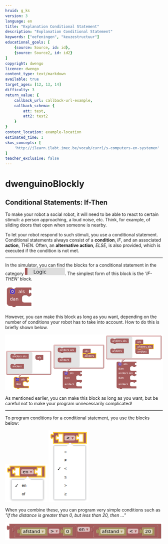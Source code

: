 ```yaml
---
hruid: g_ks
version: 3
language: en
title: "Explanation Conditional Statement"
description: "Explanation Conditional Statement"
keywords: ["oefeningen", "keuzestructuur"]
educational_goals: [
    {source: Source, id: id}, 
    {source: Source2, id: id2}
]
copyright: dwengo
licence: dwengo
content_type: text/markdown
available: true
target_ages: [12, 13, 14]
difficulty: 3
return_value: {
    callback_url: callback-url-example,
    callback_schema: {
        att: test,
        att2: test2
    }
}
content_location: example-location
estimated_time: 1
skos_concepts: [
    'http://ilearn.ilabt.imec.be/vocab/curr1/s-computers-en-systemen'
]
teacher_exclusive: false
---
```

# dwenguinoBlockly
## Conditional Statements: If-Then

To make your robot a social robot, it will need to be able to react to certain stimuli: a person approaching, a loud noise, etc. Think, for example, of sliding doors that open when someone is nearby.

To let your robot respond to such stimuli, you use a conditional statement. Conditional statements always consist of a **condition**, *IF*, and an associated **action**, *THEN*. Often, an **alternative action**, *ELSE*, is also provided, which is executed if the condition is not met.

***

In the simulator, you can find the blocks for a conditional statement in the category ![](embed/cat_logic.png "category logic"). The simplest form of this block is the *'IF-THEN'* block.

![](embed/keuzestructuur1.png "IF-THEN block")

However, you can make this block as long as you want, depending on the number of conditions your robot has to take into account. How to do this is briefly shown below.

![](embed/keuzestructuur2.png "IF-THEN-ELSE")

<div class="alert alert-box alert-danger">
As mentioned earlier, you can make this block as long as you want, but be careful not to make your program unnecessarily complicated!
</div>

***

To program conditions for a conditional statement, you use the blocks below:

![](embed/block_and_or.png "AND-OR block")
![](embed/block_operations.png "mathematical operations block")

When you combine these, you can program very simple conditions such as *"if the distance is greater than 0, but less than 20, then ..."* 

![](embed/combo_andor_operations.png "combination of conditions")